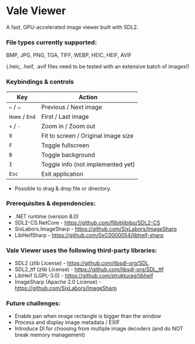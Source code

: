 # Vale Viewer #

A fast, GPU-accelerated image viewer built with SDL2.
<br/>

### File types currently supported: ###

BMP, JPG, PNG, TGA, TIFF, WEBP, HEIC, HEIF, AVIF
<p>(.heic, .heif, .avif files need to be tested with an extensive batch of images!)
<br/>

### Keybindings & controls ###

| Key            | Action                              |
|----------------|-------------------------------------|
| `←` / `→`      | Previous / Next image               |
| `Home` / `End` | First / Last image                  |
| `+` / `-`      | Zoom in / Zoom out                  |
| `0`            | Fit to screen / Original image size |
| `F`            | Toggle fullscreen                   |
| `B`            | Toggle background                   |
| `I`            | Toggle info (not implemented yet)   |
| `Esc`          | Exit application                    |

- Possible to drag & drop file or directory.

### Prerequisites & dependencies:

- .NET runtime (version 8.0)
- SDL2-CS.NetCore - https://github.com/flibitijibibo/SDL2-CS
- SixLabors.ImageSharp - https://github.com/SixLabors/ImageSharp
- LibHeifSharp - https://github.com/0xC0000054/libheif-sharp

### Vale Viewer uses the following third-party libraries:

- SDL2 (zlib License) - https://github.com/libsdl-org/SDL
- SDL2_ttf (zlib License) - https://github.com/libsdl-org/SDL_ttf
- LibHeif (LGPL-3.0) - https://github.com/strukturag/libheif
- ImageSharp (Apache 2.0 License) - https://github.com/SixLabors/ImageSharp

### Future challenges: ###

* Enable pan when image rectangle is bigger than the window
* Process and display image metadata / EXIF
* Introduce DI for choosing from multiple image decoders (and do NOT break memory management)
